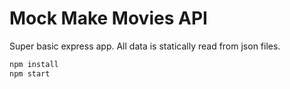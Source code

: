 # Mock Make Movies API

Super basic express app. All data is statically read from json files.

```bash
npm install
npm start
```